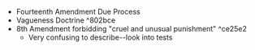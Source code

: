 * Fourteenth Amendment Due Process
* Vagueness Doctrine ^802bce
* 8th Amendment forbidding "cruel and unusual punishment" ^ce25e2
	* Very confusing to describe--look into tests